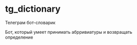 # tg_dictionary
Телеграм бот-словарик

Бот, который умеет принимать абрривиатуры и возвращать определение
